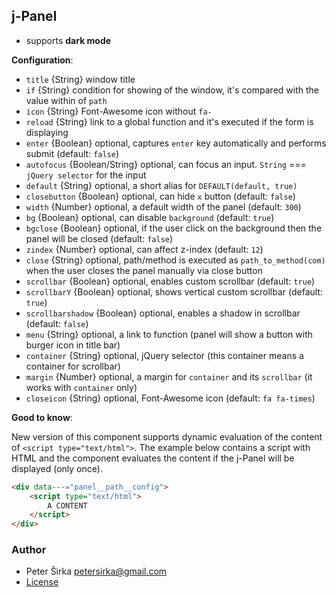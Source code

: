 ## j-Panel

- supports __dark mode__

__Configuration__:

- `title` {String} window title
- `if` {String} condition for showing of the window, it's compared with the value within of `path`
- `icon` {String} Font-Awesome icon without `fa-`
- `reload` {String} link to a global function and it's executed if the form is displaying
- `enter` {Boolean} optional, captures `enter` key automatically and performs submit (default: `false`)
- `autofocus` {Boolean/String} optional, can focus an input. `String` === `jQuery selector` for the input
- `default` {String} optional, a short alias for `DEFAULT(default, true)`
- `closebutton` {Boolean} optional, can hide `x` button (default: `false`)
- `width` {Number} optional, a default width of the panel (default: `300`)
- `bg` {Boolean} optional, can disable `background` (default: `true`)
- `bgclose` {Boolean} optional, if the user click on the background then the panel will be closed (default: `false`)
- `zindex` {Number} optional, can affect z-index (default: `12`)
- `close` {String} optional, path/method is executed as `path_to_method(com)` when the user closes the panel manually via close button
- `scrollbar` {Boolean} optional, enables custom scrollbar (default: `true`)
- `scrollbarY` {Boolean} optional, shows vertical custom scrollbar (default: `true`)
- `scrollbarshadow` {Boolean} optional, enables a shadow in scrollbar (default: `false`)
- `menu` {String} optional, a link to function (panel will show a button with burger icon in title bar)
- `container` {String} optional, jQuery selector (this container means a container for scrollbar)
- `margin` {Number} optional, a margin for `container` and its `scrollbar` (it works with `container` only)
- `closeicon` {String} optional, Font-Awesome icon (default: `fa fa-times`)

__Good to know__:

New version of this component supports dynamic evaluation of the content of `<script type="text/html">`. The example below contains a script with HTML and the component evaluates the content if the j-Panel will be displayed (only once).

```html
<div data---="panel__path__config">
	<script type="text/html">
		A CONTENT
	</script>
</div>
```

### Author

- Peter Širka <petersirka@gmail.com>
- [License](https://www.totaljs.com/license/)
